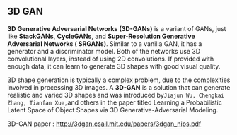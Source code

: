## 3D GAN

**3D Generative Adversarial Networks (3D-GANs)** is a variant of GANs, just like **StackGANs**, **CycleGANs**, and **Super-Resolution Generative Adversarial Networks ( SRGANs)**. Similar to a vanilla GAN, it has a generator and a discriminator model. Both of the networks use 3D convolutional layers, instead of using 2D convolutions. If provided with enough data, it can learn to generate 3D shapes with good visual quality. 

3D shape generation is typically a complex problem, due to the complexities involved in processing 3D images. A **3D-GAN** is a solution that can generate realistic and varied 3D shapes and was introduced by`Jiajun Wu, Chengkai Zhang, Tianfan Xue,`and others in the paper titled Learning a Probabilistic Latent Space of
Object Shapes via 3D Generative-Adversarial Modeling.


3D-GAN paper : http://3dgan.csail.mit.edu/papers/3dgan_nips.pdf
